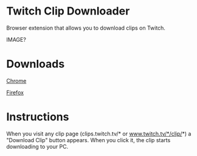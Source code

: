 # Twitch Clip Downloader
Browser extension that allows you to download clips on Twitch.

IMAGE? 

# Downloads

[Chrome](https://chrome.google.com/webstore/detail/twitch-clip-downloader/klkjnhemebjdikndlpknonjedeefkedk?)

[Firefox](https://addons.mozilla.org/en-US/firefox/addon/twitchclipdownloader)

# Instructions

When you visit any clip page (clips.twitch.tv/* or www.twitch.tv/*/clip/*) a "Download Clip" button appears. When you click it, the clip starts downloading to your PC.
